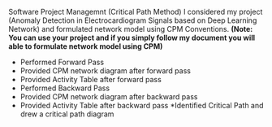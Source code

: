 Software Project Managemnt (Critical Path Method)
I considered my project (Anomaly Detection in Electrocardiogram Signals based on Deep Learning Network) and formulated network model using CPM Conventions. 
**(Note: You can use your project and if you simply follow my document you will able to formulate network model using CPM)**
* Performed Forward Pass 
* Provided CPM network diagram after forward pass
* Provided Activity Table after forward pass
* Performed Backward Pass 
* Provided CPM network diagram after backward pass
* Provided Activity Table after backward pass
*Identified Critical Path and drew a critical path diagram
